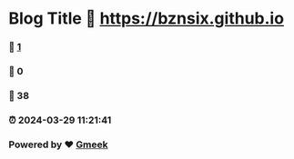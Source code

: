 # Blog Title :link: https://bznsix.github.io 
### :page_facing_up: [1](https://bznsix.github.io/tag.html) 
### :speech_balloon: 0 
### :hibiscus: 38 
### :alarm_clock: 2024-03-29 11:21:41 
### Powered by :heart: [Gmeek](https://github.com/Meekdai/Gmeek)
